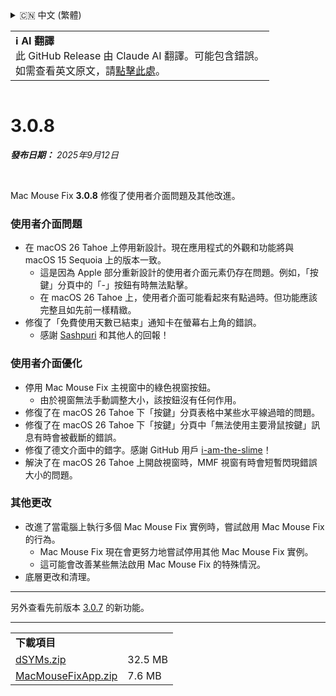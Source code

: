 <details>
<summary>🇨🇳 中文 (繁體)</summary>

[🇬🇧 English (GitHub Release)](https://github.com/noah-nuebling/mac-mouse-fix/releases/tag/3.0.8)\
[🇩🇪 Deutsch](https://redirect.macmousefix.com/?target=mmf-release&tag=3.0.8&locale=de)\
[🇻🇳 Tiếng Việt](https://redirect.macmousefix.com/?target=mmf-release&tag=3.0.8&locale=vi)\
[🇨🇳 中文 (简体)](https://redirect.macmousefix.com/?target=mmf-release&tag=3.0.8&locale=zh-Hans)\
**🇨🇳 中文 (繁體)**\
[🇭🇰 中文（香港)](https://redirect.macmousefix.com/?target=mmf-release&tag=3.0.8&locale=zh-HK)\
[🇰🇷 한국어](https://redirect.macmousefix.com/?target=mmf-release&tag=3.0.8&locale=ko)\
[Help translate Mac Mouse Fix to different languages!](https://github.com/noah-nuebling/mac-mouse-fix/discussions/731)
</details>
<table align=><td>
<b>ℹ️ AI 翻譯</b><br>
此 GitHub Release 由 Claude AI 翻譯。可能包含錯誤。<br>
如需查看英文原文，請<a href="https://github.com/noah-nuebling/mac-mouse-fix/releases/tag/3.0.8">點擊此處</a>。
</td></table>

<table></table>

# 3.0.8
***發布日期：** 2025年9月12日*

<br>

Mac Mouse Fix **3.0.8** 修復了使用者介面問題及其他改進。

### **使用者介面問題**

- 在 macOS 26 Tahoe 上停用新設計。現在應用程式的外觀和功能將與 macOS 15 Sequoia 上的版本一致。
    - 這是因為 Apple 部分重新設計的使用者介面元素仍存在問題。例如，「按鍵」分頁中的「-」按鈕有時無法點擊。
    - 在 macOS 26 Tahoe 上，使用者介面可能看起來有點過時。但功能應該完整且如先前一樣精緻。
- 修復了「免費使用天數已結束」通知卡在螢幕右上角的錯誤。
    - 感謝 [Sashpuri](https://github.com/Sashpuri) 和其他人的回報！

### **使用者介面優化**

- 停用 Mac Mouse Fix 主視窗中的綠色視窗按鈕。
    - 由於視窗無法手動調整大小，該按鈕沒有任何作用。
- 修復了在 macOS 26 Tahoe 下「按鍵」分頁表格中某些水平線過暗的問題。
- 修復了在 macOS 26 Tahoe 下「按鍵」分頁中「無法使用主要滑鼠按鍵」訊息有時會被截斷的錯誤。
- 修復了德文介面中的錯字。感謝 GitHub 用戶 [i-am-the-slime](https://github.com/i-am-the-slime)！
- 解決了在 macOS 26 Tahoe 上開啟視窗時，MMF 視窗有時會短暫閃現錯誤大小的問題。

### **其他更改**

- 改進了當電腦上執行多個 Mac Mouse Fix 實例時，嘗試啟用 Mac Mouse Fix 的行為。
    - Mac Mouse Fix 現在會更努力地嘗試停用其他 Mac Mouse Fix 實例。
    - 這可能會改善某些無法啟用 Mac Mouse Fix 的特殊情況。
- 底層更改和清理。

---

另外查看先前版本 [3.0.7](https://redirect.macmousefix.com/?target=mmf-release&tag=3.0.7&locale=zh-Hant) 的新功能。

---

<table align="start">
<tr>
    <td colspan=2>
        <b>下載項目</b>
    </td>
</tr>
<tr>
    <td><a href="https://github.com/noah-nuebling/mac-mouse-fix/releases/download/3.0.8/dSYMs.zip">dSYMs.zip</a></td>
    <td>32.5 MB</td>
</tr>
<tr>
    <td><a href="https://github.com/noah-nuebling/mac-mouse-fix/releases/download/3.0.8/MacMouseFixApp.zip">MacMouseFixApp.zip</a></td>
    <td>7.6 MB</td>
</tr>
</table>